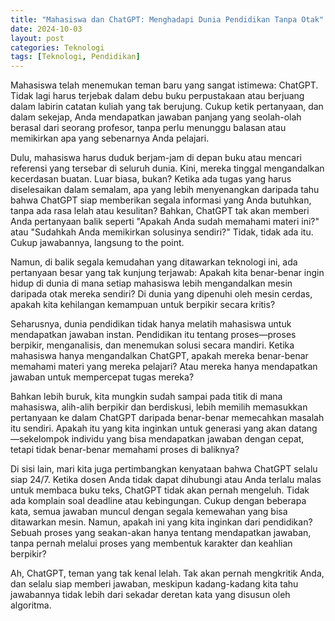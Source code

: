 ```yaml
---
title: "Mahasiswa dan ChatGPT: Menghadapi Dunia Pendidikan Tanpa Otak"
date: 2024-10-03
layout: post
categories: Teknologi
tags: [Teknologi, Pendidikan]
---
```

Mahasiswa telah menemukan teman baru yang sangat istimewa: ChatGPT. Tidak lagi harus terjebak dalam debu buku perpustakaan atau berjuang dalam labirin catatan kuliah yang tak berujung. Cukup ketik pertanyaan, dan dalam sekejap, Anda mendapatkan jawaban panjang yang seolah-olah berasal dari seorang profesor, tanpa perlu menunggu balasan atau memikirkan apa yang sebenarnya Anda pelajari.

Dulu, mahasiswa harus duduk berjam-jam di depan buku atau mencari referensi yang tersebar di seluruh dunia. Kini, mereka tinggal mengandalkan kecerdasan buatan. Luar biasa, bukan? Ketika ada tugas yang harus diselesaikan dalam semalam, apa yang lebih menyenangkan daripada tahu bahwa ChatGPT siap memberikan segala informasi yang Anda butuhkan, tanpa ada rasa lelah atau kesulitan? Bahkan, ChatGPT tak akan memberi Anda pertanyaan balik seperti "Apakah Anda sudah memahami materi ini?" atau "Sudahkah Anda memikirkan solusinya sendiri?" Tidak, tidak ada itu. Cukup jawabannya, langsung to the point.

Namun, di balik segala kemudahan yang ditawarkan teknologi ini, ada pertanyaan besar yang tak kunjung terjawab: Apakah kita benar-benar ingin hidup di dunia di mana setiap mahasiswa lebih mengandalkan mesin daripada otak mereka sendiri? Di dunia yang dipenuhi oleh mesin cerdas, apakah kita kehilangan kemampuan untuk berpikir secara kritis?

Seharusnya, dunia pendidikan tidak hanya melatih mahasiswa untuk mendapatkan jawaban instan. Pendidikan itu tentang proses—proses berpikir, menganalisis, dan menemukan solusi secara mandiri. Ketika mahasiswa hanya mengandalkan ChatGPT, apakah mereka benar-benar memahami materi yang mereka pelajari? Atau mereka hanya mendapatkan jawaban untuk mempercepat tugas mereka?

Bahkan lebih buruk, kita mungkin sudah sampai pada titik di mana mahasiswa, alih-alih berpikir dan berdiskusi, lebih memilih memasukkan pertanyaan ke dalam ChatGPT daripada benar-benar memecahkan masalah itu sendiri. Apakah itu yang kita inginkan untuk generasi yang akan datang—sekelompok individu yang bisa mendapatkan jawaban dengan cepat, tetapi tidak benar-benar memahami proses di baliknya?

Di sisi lain, mari kita juga pertimbangkan kenyataan bahwa ChatGPT selalu siap 24/7. Ketika dosen Anda tidak dapat dihubungi atau Anda terlalu malas untuk membaca buku teks, ChatGPT tidak akan pernah mengeluh. Tidak ada komplain soal deadline atau kebingungan. Cukup dengan beberapa kata, semua jawaban muncul dengan segala kemewahan yang bisa ditawarkan mesin. Namun, apakah ini yang kita inginkan dari pendidikan? Sebuah proses yang seakan-akan hanya tentang mendapatkan jawaban, tanpa pernah melalui proses yang membentuk karakter dan keahlian berpikir?

Ah, ChatGPT, teman yang tak kenal lelah. Tak akan pernah mengkritik Anda, dan selalu siap memberi jawaban, meskipun kadang-kadang kita tahu jawabannya tidak lebih dari sekadar deretan kata yang disusun oleh algoritma.
